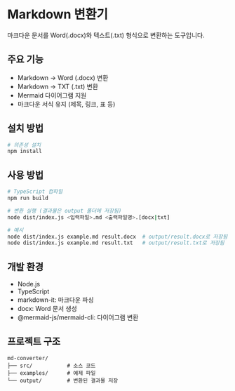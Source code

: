 # Markdown 변환기

마크다운 문서를 Word(.docx)와 텍스트(.txt) 형식으로 변환하는 도구입니다.

## 주요 기능

- Markdown → Word (.docx) 변환
- Markdown → TXT (.txt) 변환
- Mermaid 다이어그램 지원
- 마크다운 서식 유지 (제목, 링크, 표 등)

## 설치 방법

```bash
# 의존성 설치
npm install
```

## 사용 방법

```bash
# TypeScript 컴파일
npm run build

# 변환 실행 (결과물은 output 폴더에 저장됨)
node dist/index.js <입력파일>.md <출력파일명>.[docx|txt]

# 예시
node dist/index.js example.md result.docx  # output/result.docx로 저장됨
node dist/index.js example.md result.txt   # output/result.txt로 저장됨
```

## 개발 환경

- Node.js
- TypeScript
- markdown-it: 마크다운 파싱
- docx: Word 문서 생성
- @mermaid-js/mermaid-cli: 다이어그램 변환

## 프로젝트 구조

```
md-converter/
├── src/           # 소스 코드
├── examples/      # 예제 파일
└── output/        # 변환된 결과물 저장
``` 